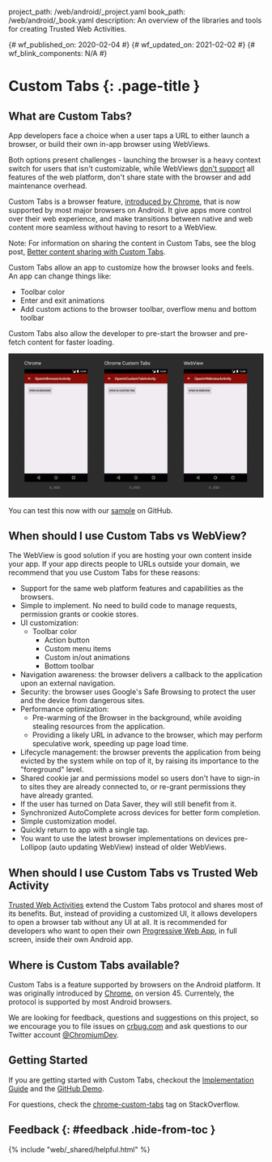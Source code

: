 project_path: /web/android/_project.yaml
book_path: /web/android/_book.yaml
description: An overview of the libraries and tools for creating Trusted Web Activities.

{# wf_published_on: 2020-02-04 #}
{# wf_updated_on: 2021-02-02 #}
{# wf_blink_components: N/A #}

# Custom Tabs {: .page-title }

## What are Custom Tabs?

App developers face a choice when a user taps a URL to either launch a
browser, or build their own in-app browser using WebViews.

Both options present challenges - launching the browser is a heavy context
switch for users that isn't customizable, while WebViews [don't support][6]
all features of the web platform, don't share state with the
browser and add maintenance overhead.

Custom Tabs is a browser feature, [introduced by Chrome][7], that is now supported
by most major browsers on Android. It give apps more control over their web
experience, and make transitions between native and web content more seamless without
having to resort to a WebView.

Note: For information on sharing the content in Custom Tabs, see the blog post,
[Better content sharing with Custom
Tabs](https://blog.chromium.org/2021/01/better-content-sharing-with-custom-tabs.html).

Custom Tabs allow an app to customize how the browser looks and feels. An app
can change things like:

- Toolbar color
- Enter and exit animations
- Add custom actions to the browser toolbar, overflow menu and bottom toolbar

Custom Tabs also allow the developer to pre-start the browser and pre-fetch
content for faster loading.

![Perfomance comparison between opening a browser, the WebView and Custom Tabs.](performance.gif)

You can test this now with our [sample][1] on GitHub. 

## When should I use Custom Tabs vs WebView?

The WebView is good solution if you are hosting your own content inside your
app. If your app directs people to URLs outside your domain, we recommend
that you use Custom Tabs for these reasons:

- Support for the same web platform features and capabilities as the browsers.
- Simple to implement. No need to build code to manage requests, permission
	grants or cookie stores.
- UI customization:
  - Toolbar color
	- Action button
	- Custom menu items
	- Custom in/out animations
	- Bottom toolbar
- Navigation awareness: the browser delivers a callback to the application upon
an external navigation.
- Security: the browser uses Google's Safe Browsing to protect the user and the device from
dangerous sites.
- Performance optimization:
	- Pre-warming of the Browser in the background, while avoiding stealing
	resources from the application.
	- Providing a likely URL in advance to the browser, which may perform
	speculative work, speeding up page load time.
- Lifecycle management: the browser prevents the application from being evicted
	by the system while on top of it, by raising its importance to the
	"foreground" level.
- Shared cookie jar and permissions model so users don't have to sign-in to sites
	they are already connected to, or re-grant permissions they have already
	granted.
- If the user has turned on Data Saver, they will still benefit from it.
- Synchronized AutoComplete across devices for better form completion.
- Simple customization model.
- Quickly return to app with a single tap.
- You want to use the latest browser implementations on devices pre-Lollipop
(auto updating WebView) instead of older WebViews.

## When should I use Custom Tabs vs Trusted Web Activity

[Trusted Web Activities][8] extend the Custom Tabs protocol and shares most of its benefits.
But, instead of providing a customized UI, it allows developers to open a browser tab without
any UI at all. It is recommended for developers who want to open their own
[Progressive Web App][9], in full screen, inside their own Android app.

## Where is Custom Tabs available?

Custom Tabs is a feature supported by browsers on the Android platform. It was originally
introduced by [Chrome][2], on version 45. Currentely, the protocol is supported by most Android
browsers.

We are looking for feedback, questions and suggestions on this project, so we encourage you to file
issues on [crbug.com][3] and ask questions to our Twitter account
[@ChromiumDev][4].

## Getting Started

If you are getting started with Custom Tabs, checkout the [Implementation Guide][11] and the 
[GitHub Demo][1].

For questions, check the [chrome-custom-tabs][5] tag on StackOverflow.

## Feedback {: #feedback .hide-from-toc }

{% include "web/_shared/helpful.html" %}		

[1]: https://github.com/GoogleChrome/android-browser-helper/tree/master/demos/custom-tabs-example-app
[2]: https://play.google.com/store/apps/details?id=com.chrome
[3]: https://crbug.com
[4]: https://twitter.com/ChromiumDev
[5]: https://stackoverflow.com/questions/tagged/chrome-custom-tabs
[6]: https://research.google/pubs/pub46739/
[7]: https://android-developers.googleblog.com/2015/09/chrome-custom-tabs-smooth-transition.html
[8]: /web/android/trusted-web-activity
[9]: https://web.dev/progressive-web-apps/
[10]: https://developers.google.com/digital-asset-links
[11]: /web/android/custom-tabs/implementation-guide/
